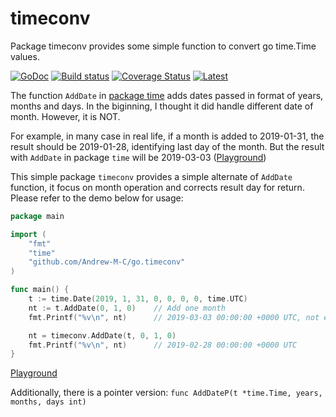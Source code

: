 # timeconv

Package timeconv provides some simple function to convert go time.Time values.

[![GoDoc](https://godoc.org/github.com/Andrew-M-C/go.timeconv?status.svg)](https://godoc.org/github.com/Andrew-M-C/go.timeconv)
[![Build status](https://travis-ci.org/Andrew-M-C/go.timeconv.svg?branch=master)](https://travis-ci.org/Andrew-M-C/go.timeconv)
[![Coverage Status](https://coveralls.io/repos/github/Andrew-M-C/go.timeconv/badge.svg?branch=master)](https://coveralls.io/github/Andrew-M-C/go.timeconv?branch=master)
[![Latest](https://img.shields.io/badge/latest-v0.4.0-blue.svg)](https://github.com/Andrew-M-C/go.timeconv/tree/v0.4.0)

The function `AddDate` in  [package time](https://golang.org/pkg/time/) adds dates passed in format of years, months and days. In the biginning, I thought it did handle different date of month. However, it is NOT.

For example, in many case in real life, if a month is added to 2019-01-31, the result should be 2019-01-28, identifying last day of the month. But the result with `AddDate` in package `time` will be 2019-03-03 ([Playground](https://play.golang.org/p/3eWrvAVzHUm))

This simple package `timeconv` provides a simple alternate of `AddDate` function, it focus on month operation and corrects result day for return. Please refer to the demo below for usage:

```go
package main

import (
	"fmt"
	"time"
	"github.com/Andrew-M-C/go.timeconv"
)

func main() {
	t := time.Date(2019, 1, 31, 0, 0, 0, 0, time.UTC)
	nt := t.AddDate(0, 1, 0)	// Add one month
	fmt.Printf("%v\n", nt)		// 2019-03-03 00:00:00 +0000 UTC, not expected

	nt = timeconv.AddDate(t, 0, 1, 0)
	fmt.Printf("%v\n", nt)		// 2019-02-28 00:00:00 +0000 UTC
}
```

[Playground](https://play.golang.org/p/-2tnI8Ejxwh)

Additionally, there is a pointer version: `func AddDateP(t *time.Time, years, months, days int)`
